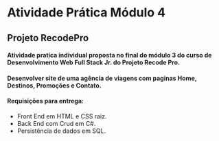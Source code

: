 # Atividade Prática Módulo 4

## Projeto RecodePro

#### Atividade pratica individual proposta no final do módulo 3 do curso de Desenvolvimento Web Full Stack Jr. do Projeto Recode Pro.
#### Desenvolver site de uma agência de viagens com paginas Home, Destinos, Promoções e Contato.

#### Requisições para entrega:

- Front End em HTML e CSS raiz.
- Back End com Crud em C#.
- Persistência de dados em SQL.
